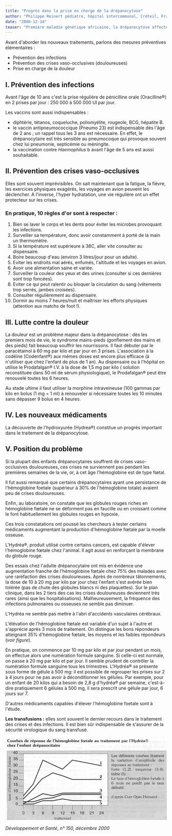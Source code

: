 ```yaml
---
title: "Progrès dans la prise en charge de la drépanocytose"
author: "Philippe Reinert pédiatre, hôpital intercommunal, Créteil, France."
date: "2000-12-14"
teaser: "Première maladie génétique africaine, la drépanocytose affecte chaque année des milliers d'enfants. Toujours grave, elle a cependant bénéficié d'importants progrès médicaux qui permettent maintenant à de nombreux malades de mener une vie quasi normale."
---
```


Avant d'aborder les nouveaux traitements, parlons des mesures préventives élémentaires :

*   Prévention des infections
*   Prévention des crises vaso-occlusives (douloureuses)
*   Prise en charge de la douleur

## I. Prévention des infections

Avant l'âge de 10 ans c'est la prise régulière de pénicilline orale (Oracilline®) en 2 prises par jour : 250 000 à 500 000 Ul par jour.

Les vaccins sont aussi indispensables :

*   diphtérie, tétanos, coqueluche, poliomyélite, rougeole, BCG, hépatite B.
*   le vaccin antipneumococcique (Pneumo 23) est indispensable dès l'âge de 2 ans ; un rappel tous les 3 ans est nécessaire. En effet, le drépanocytaire est très sensible au pneumocoque qui provoque souvent chez lui pneumonie, septicémie ou méningite.
*   la vaccination contre _Haemophilus_ b avant l'âge de 5 ans est aussi souhaitable.

## II. Prévention des crises vaso-occlusives

Elles sont souvent imprévisibles. On sait maintenant que la fatigue, la fièvre, les exercices physiques exagérés, les voyages en avion peuvent les déclencher. A l'inverse, l'hyper hydratation, une vie régulière ont un effet protecteur sur les crises.

### En pratique, 10 règles d'or sont à respecter :

1.  Bien se laver le corps et les dents pour éviter les microbes provoquant les infections.
2.  Surveiller sa température, donc avoir constamment à porté de la main un thermomètre.
3.  Si la température est supérieure à 38C, aller vite consulter au dispensaire.
4.  Boire beaucoup d'eau (environ 3 litres/jour pour un adulte).
5.  Eviter les endroits mal aérés, enfumés, l'altitude et les voyages en avion.
6.  Avoir une alimentation saine et variée.
7.  Surveiller la couleur des yeux et des urines (consulter si ces dernières sont trop foncées).
8.  Eviter ce qui peut ralentir ou bloquer la circulation du sang (vêtements trop serrés, jambes croisées).
9.  Consulter régulièrement au dispensaire.
10.  Dormir au moins 7 heures/nuit et maîtriser les efforts physiques (attention aux matchs de foot !).

## III. Lutte contre la douleur

La douleur est un problème majeur dans la drépanocytose : dès les premiers mois de vie, le syndrome mains-pieds (gonflement des mains et des pieds) fait beaucoup souffrir les nourrissons. Il faut débuter par le paracétamol à 60 mg par kilo et par jour en 3 prises. L'association à la codéïne (Codenfant®) aux mêmes doses est encore plus efficace (à n'utiliser que chez l'enfant de plus de 1 an). Au dispensaire ou à l'hôpital on utilise le Prodafalgan® I.V. à la dose de 1,5 mg par kilo ( solution reconstituée dans 50 ml de sérum physiologique), le Prodafalgan® peut être renouvelé toutes les 6 heures.

Au stade ultime il faut utiliser la morphine intraveineuse (100 gammas par kilo en bolus (1 mg = 1 ml) à renouveler si nécessaire toutes les 10 minutes sans dépasser 9 bolus en 4 heures.

## IV. Les nouveaux médicaments

La découverte de l'hydroxyurée (Hydrea®) constitue un progrès important dans le traitement de la drépanocytose.

## V. Position du problème

Si la plupart des enfants drépanocytaires souffrent de crises vaso-occlusives douloureuses, ces crises ne surviennent pas pendant les premières semaines de la vie, or, à cet âge l'hémoglobine est de type fœtal.

Il fut aussi remarqué que certains drépanocytaires ayant une persistance de l'hémoglobine foetale (supérieur à 30% de l'hémoglobine totale) avaient peu de crises douloureuses.

Enfin, au laboratoire, on constate que les globules rouges riches en hémoglobine fœtale ne se déforment pas en faucille ou en croissant comme le font habituellement les globules rouges en hypoxie.

Ces trois constatations ont poussé les chercheurs à tester certains médicaments augmentant la production d'hémoglobine fœtale par la moelle osseuse.

L'Hydréa®, produit utilisé contre certains cancers, est capable d'élever l'hémoglobine fœtale chez l'animal. Il agit aussi en renforçant la membrane du globule rouge.

Des essais chez l'adulte drépanocytaire ont mis en évidence une augmentation franche de l'hémoglobine fœtale chez 75% des malades avec une raréfaction des crises douloureuses. Après de nombreux tâtonnements, la dose de 10 à 20 mg par kilo par jour chez l'enfant s'est avérée bien tolérée (pas de chute des globules blancs ni des plaquettes). Sur le plan clinique, dans les 2 tiers des cas les crises douloureuses deviennent très rares (ainsi que les hospitalisations). Malheureusement, la fréquence des infections pulmonaires ou osseuses ne semble pas diminuer.

L'Hydréa ne semble pas mettre à l'abri d'accidents vasculaires cérébraux.

L'élévation de l'hémoglobine fœtale est variable d'un sujet à l'autre et s'apprécie après 3 mois de traitement. On distingue les bons répondeurs atteignant 35% d'hémoglobine fœtale, les moyens et les faibles répondeurs (_voir figure_).

En pratique, on commence par 10 mg par kilo et par jour pendant un mois, on effectue alors une numération formule sanguine. Si celle-ci est normale, on passe à 20 mg par kilo et par jour. Il semble prudent de contrôler la numération formule sanguine tous les trimestres. L'Hydréa® se présente sous forme de gélule à 500 mg: il est possible de regrouper les prises sur 2 à 4 jours pour ne pas avoir à déconditionner les gélules. Par exemple, pour un enfant de 20 kilos qui a besoin de 2,8 g d'hydréa® par semaine, c'est-à-dire pratiquement 6 gélules à 500 mg, il sera prescrit une gélule par jour, 6 jours sur 7.

D'autres médicaments capables d'élever l'hémoglobine foetale sont à l'étude.

**Les transfusions :** elles sont souvent le dernier recours dans le traitement des crises et des infections. Il est bien sûr indispensable de s'assurer de la sécurité virologique du sang transfusé.

![](i902-1.jpg)


_Développement et Santé, n° 150, décembre 2000_